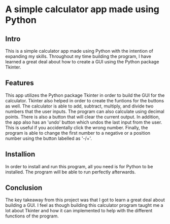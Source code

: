 <h1>A simple calculator app made using Python</h1>
<h2>Intro</h2>
This is a simple calculator app made using Python with the intention of expanding my skills. Throughout my time building the program, I have learned a great deal about how to create a GUI using the Python package Tkinter.

<h2>Features</h2>
This app utilizes the Python package Tkinter in order to build the GUI for the calculator. Tkinter also helped in order to create the funtions for the buttons as well.
The calculator is able to add, subtract, multiply, and divide two numbers that the user inputs. The program can also calculate using decimal points. There is also a button that will clear the current output. 
In addition, the app also has an 'undo' button which undos the last input from the user. This is useful if you accidentally click the wrong number.
Finally, the program is able to change the first number to a negative or a position number using the button labelled as '-/+'.

<h2>Installion</h2>
In order to install and run this program, all you need is for Python to be installed. The program will be able to run perfectly afterwards.

<h2>Conclusion</h2>
The key takeaway from this project was that I got to learn a great deal about building a GUI. 
I feel as though building this calculator program taught me a lot about Tkinter and how it can implemented to help with the different functions of the program.
